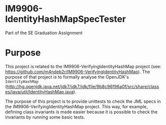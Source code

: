 # IM9906-IdentityHashMapSpecTester
Part of the SE Graduation Assignment

# Purpose
This project is related to the IM9906-VerifyingIdentityHashMap project (see: 
https://github.com/m4ndeb2r/IM9906-VerifyingIdentityHashMap). The purpose of that 
project is to formally analyse the OpenJDK's `IdentityHashMap` 
(http://hg.openjdk.java.net/jdk7/jdk7/jdk/file/9b8c96f96a0f/src/share/classes/java/util/IdentityHashMap.java).

The purpose of this project is to provide unittests to check the JML specs in the 
IM9906-VerifyingIdentityHashMap project. This way, for example, defining class invariants 
is made easier because it is possible to check the invariants by running some basic tests.


